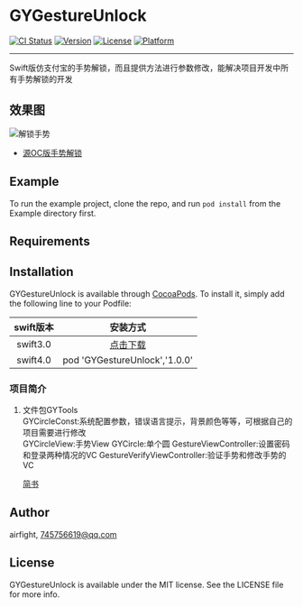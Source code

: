 # GYGestureUnlock

[![CI Status](https://img.shields.io/travis/airfight/GYGestureUnlock.svg?style=flat)](https://travis-ci.org/airfight/GYGestureUnlock)
[![Version](https://img.shields.io/cocoapods/v/GYGestureUnlock.svg?style=flat)](https://cocoapods.org/pods/GYGestureUnlock)
[![License](https://img.shields.io/cocoapods/l/GYGestureUnlock.svg?style=flat)](https://cocoapods.org/pods/GYGestureUnlock)
[![Platform](https://img.shields.io/cocoapods/p/GYGestureUnlock.svg?style=flat)](https://cocoapods.org/pods/GYGestureUnlock)

***
Swift版仿支付宝的手势解锁，而且提供方法进行参数修改，能解决项目开发中所有手势解锁的开发
## 效果图
![解锁手势](https://upload-images.jianshu.io/upload_images/2082481-b53c87ae91b7a496.gif?imageMogr2/auto-orient/strip%7CimageView2/2/w/744/format/webp)

* [源OC版手势解锁](https://github.com/iosdeveloperpanc/PCGestureUnlock)

## Example

To run the example project, clone the repo, and run `pod install` from the Example directory first.

## Requirements

## Installation

GYGestureUnlock is available through [CocoaPods](https://cocoapods.org). To install
it, simply add the following line to your Podfile:

swift版本 | 安装方式 | 
:-: | :-: | 
swift3.0 | [点击下载](https://github.com/airfight/GYGestureUnlock/archive/0.1.1.zip) |
swift4.0 | pod 'GYGestureUnlock','1.0.0'|


### 项目简介
1. 文件包GYTools      
    GYCircleConst:系统配置参数，错误语言提示，背景颜色等等，可根据自己的项目需要进行修改      
    GYCircleView:手势View
    GYCircle:单个圆
    GestureViewController:设置密码和登录两种情况的VC
    GestureVerifyViewController:验证手势和修改手势的VC
    
    [简书](http://www.jianshu.com/p/c2b437faee67)


## Author

airfight, 745756619@qq.com

## License

GYGestureUnlock is available under the MIT license. See the LICENSE file for more info.


